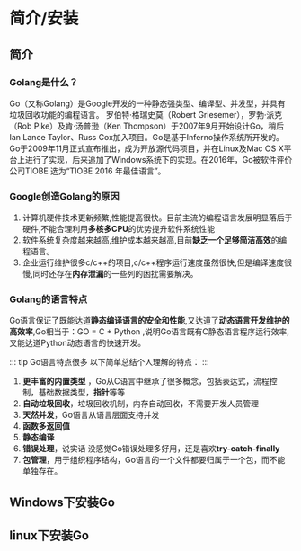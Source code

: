 # 简介/安装

## 简介

### Golang是什么？
Go（又称Golang）是Google开发的一种静态强类型、编译型、并发型，并具有垃圾回收功能的编程语言。
罗伯特·格瑞史莫（Robert Griesemer），罗勃·派克（Rob Pike）及肯·汤普逊（Ken Thompson）于2007年9月开始设计Go，稍后Ian Lance Taylor、Russ Cox加入项目。Go是基于Inferno操作系统所开发的。Go于2009年11月正式宣布推出，成为开放源代码项目，并在Linux及Mac OS X平台上进行了实现，后来追加了Windows系统下的实现。在2016年，Go被软件评价公司TIOBE 选为“TIOBE 2016 年最佳语言”。

### Google创造Golang的原因
1. 计算机硬件技术更新频繁,性能提高很快。目前主流的编程语言发展明显落后于硬件,不能合理利用**多核多CPU**的优势提升软件系统性能
2. 软件系统复杂度越来越高,维护成本越来越高,目前**缺乏一个足够简洁高效**的编程语言。
3. 企业运行维护很多c/c++的项目,c/c++程序运行速度虽然很快,但是编译速度很慢,同时还存在**内存泄漏**的一些列的困扰需要解决。

### Golang的语言特点
Go语言保证了既能达道**静态编译语言的安全和性能**,又达道了**动态语言开发维护的高效率**,Go相当于：GO = C + Python ,说明Go语言既有C静态语言程序运行效率,又能达道Python动态语言的快速开发。

::: tip Go语言特点很多 以下简单总结个人理解的特点：
:::
1. **更丰富的内置类型** ，Go从C语言中继承了很多概念，包括表达式，流程控制，基础数据类型，**指针**等等
2. **自动垃圾回收**，垃圾回收机制，内存自动回收，不需要开发人员管理
3. **天然并发**，Go语言从语言层面支持并发
4. **函数多返回值**
5. **静态编译**
6. **错误处理**，说实话 没感觉Go错误处理多好用，还是喜欢**try-catch-finally**
7. **包管理**，用于组织程序结构，Go语言的一个文件都要归属于一个包，而不能单独存在。


## Windows下安装Go


## linux下安装Go
